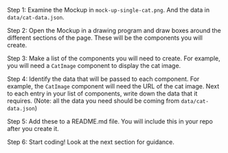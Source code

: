 
Step 1: Examine the Mockup in `mock-up-single-cat.png`. And the data in `data/cat-data.json`.

Step 2: Open the Mockup in a drawing program and draw boxes around the different sections of the page. These will be the components you will create.

Step 3: Make a list of the components you will need to create. For example, you will need a `CatImage` component to display the cat image.

Step 4: Identify the data that will be passed to each component. For example, the `CatImage` component will need the URL of the cat image. Next to each entry in your list of components, write down the data that it requires. (Note: all the data you need should be coming from `data/cat-data.json`)

Step 5: Add these to a README.md file. You will include this in your repo after you create it.

Step 6: Start coding! Look at the next section for guidance.
